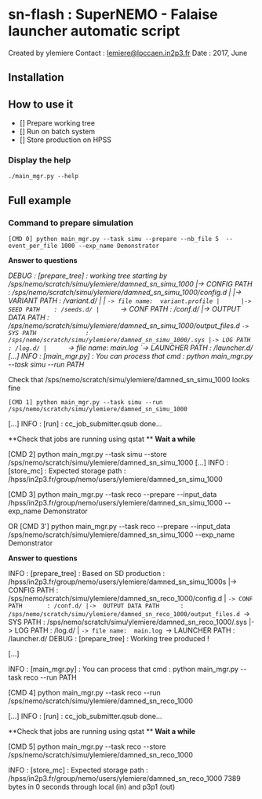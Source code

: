 # sn-flash : SuperNEMO - Falaise launcher automatic script 
Created by ylemiere 
Contact : lemiere@lpccaen.in2p3.fr
Date    : 2017, June







## Installation

## How to use it 

- [] Prepare working tree
- [] Run on batch system
- [] Store production on HPSS

### Display the help

```
./main_mgr.py --help
```

## Full example

### Command to prepare simulation 

```
[CMD 0] python main_mgr.py --task simu --prepare --nb_file 5  --event_per_file 1000 --exp_name Demonstrator
```

**Answer to questions**


*DEBUG : [prepare_tree] : working tree starting by /sps/nemo/scratch/simu/ylemiere/damned_sn_simu_1000
             |-> CONFIG PATH            : /sps/nemo/scratch/simu/ylemiere/damned_sn_simu_1000/config.d
             |      |-> VARIANT PATH    : /variant.d/
             |      |      `-> file name:  variant.profile
             |      |-> SEED PATH    : /seeds.d/
             |      `-> CONF PATH       : /conf.d/
             |->  OUTPUT DATA PATH      : /sps/nemo/scratch/simu/ylemiere/damned_sn_simu_1000/output_files.d
             `->  SYS PATH              : /sps/nemo/scratch/simu/ylemiere/damned_sn_simu_1000/.sys
                    |-> LOG PATH        : /log.d/
                    |      `-> file name:  main.log
                    `-> LAUNCHER PATH   : /launcher.d/
[...]
INFO : [main_mgr.py] : You can process that cmd :
python main_mgr.py --task simu --run PATH*

Check that /sps/nemo/scratch/simu/ylemiere/damned_sn_simu_1000 looks fine


```
[CMD 1] python main_mgr.py --task simu --run  /sps/nemo/scratch/simu/ylemiere/damned_sn_simu_1000
``` 

[...]
INFO  : [run] : cc_job_submitter.qsub done...


**Check that jobs are running using qstat **
**Wait a while**


[CMD 2] python main_mgr.py --task simu --store /sps/nemo/scratch/simu/ylemiere/damned_sn_simu_1000
[...]
INFO  : [store_mc] : Expected storage path : /hpss/in2p3.fr/group/nemo/users/ylemiere/damned_sn_simu_1000


[CMD 3] python main_mgr.py --task reco --prepare --input_data /hpss/in2p3.fr/group/nemo/users/ylemiere/damned_sn_simu_1000 --exp_name Demonstrator

OR
[CMD 3'] python main_mgr.py --task reco --prepare --input_data /sps/nemo/scratch/simu/ylemiere/damned_sn_simu_1000 --exp_name Demonstrator

**Answer to questions**


INFO : [prepare_tree] : Based on SD production : /hpss/in2p3.fr/group/nemo/users/ylemiere/damned_sn_simu_1000s
             |-> CONFIG PATH            : /sps/nemo/scratch/simu/ylemiere/damned_sn_reco_1000/config.d
             |      `-> CONF PATH       : /conf.d/
             |->  OUTPUT DATA PATH      : /sps/nemo/scratch/simu/ylemiere/damned_sn_reco_1000/output_files.d
             `->  SYS PATH              : /sps/nemo/scratch/simu/ylemiere/damned_sn_reco_1000/.sys
                    |-> LOG PATH        : /log.d/
                    |      `-> file name:  main.log
                    `-> LAUNCHER PATH   : /launcher.d/
DEBUG : [prepare_tree] : Working tree produced ! 

[...]

INFO : [main_mgr.py] : You can process that cmd :
 python main_mgr.py --task reco --run PATH


[CMD 4] python main_mgr.py --task reco --run /sps/nemo/scratch/simu/ylemiere/damned_sn_reco_1000

[...]
INFO  : [run] : cc_job_submitter.qsub done...

**Check that jobs are running using qstat **
**Wait a while**


[CMD 5] python main_mgr.py --task reco --store /sps/nemo/scratch/simu/ylemiere/damned_sn_reco_1000

INFO  : [store_mc] : Expected storage path : /hpss/in2p3.fr/group/nemo/users/ylemiere/damned_sn_reco_1000
7389 bytes in 0 seconds through local (in) and p3p1 (out)